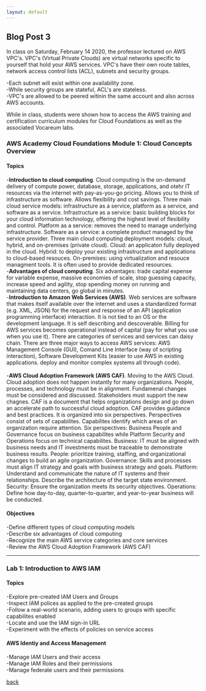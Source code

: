 ```yaml
---
layout: default
---
```


## Blog Post 3

In class on Saturday, February 14 2020, the professor lectured on AWS VPC's. VPC's (Virtual Private Clouds) are virtual networks specific to yourself that hold your AWS services. VPC's have their own route tables, network access control lists (ACL), subnets and security groups.  

-Each subnet will exist within one availability zone. 
<br>
-While security groups are stateful, ACL's are stateless.
<br>
-VPC's are allowed to be peered witinin the same account and also across AWS accounts.

While in class, students were shown how to access the AWS training and certification curriculum modules for Cloud Foundations as well as the associated Vocareum labs. 

### AWS Academy  Cloud Foundations Module 1: Cloud Concepts Overview

#### Topics

-**Introduction to cloud computing**. Cloud computing is the on-demand delivery of compute power, database, storage, applications, and otehr IT resources via the internet with pay-as-you-go pricing. Allows you to think of infrastructure as software. Allows flexibility and cost savings. Three main cloud service models: infrastructure as a service, platform as a service, and software as a service. Infrastructure as a service: basic building blocks for your cloud information technology, offering the highest level of flexibility and control. Platform as a service: removes the need to manage underlying infrastructure. Software as a service: a complete product managed by the service provider. Three main cloud computing deployment models: cloud, hybrid, and on-premises (private cloud). Cloud: an applicaton fully deployed in the cloud. Hybrid: to deploy your existing infrastructure and applications to cloud-based resouces. On-premises: using virtualization and resouce managment tools. It is often used to provide dedicated resources. 
<br>
-**Advantages of cloud computing**. Six advantages: trade capital expense for variable expense, massive economies of scale, stop guessing capacity, increase speed and agility, stop spending money on running and maintaining data centers, go global in minutes.
<br>
-**Introduction to Amazon Web Services (AWS)**. Web services are software that makes itself available over the internet and uses a standardized format (e.g. XML, JSON) for the request and response of an API (application programming interface) interaction. It is not tied to an OS or the development language. It is self describing and descoverable. Billing for AWS services becomes operational instead of capital (pay for what you use when you use it). There are categories of services and services can daisy chain. There are three major ways to access AWS services: AWS Management Console (GUI), Comand Line Interface (way of scripting interaction), Software Development Kits (easier to use AWS in existing applications. deploy and monitor complex systems all through code).   
<br>
-**AWS Cloud Adoption Framework (AWS CAF)**. Moving to the AWS Cloud. Cloud adoption does not happen instantly for many organizations. People, processes, and technology must be in alignment. Fundamenal changes must be considered and discussed. Stakeholders must support the new chagnes. CAF is a document that helps organizations design and go down an accelerate path to successful cloud adoption. CAF provides guidance and best practices. It is organized into six perspectives. Perspectives consist of sets of capabilites. Capabilites identify which areas of an organization require attention. Six perspectives: Business People and Governance focus on business capabilites while Platform Security and Operations focus on technical capabilites. Business: IT must be aligned with business needs and IT investments must be traceable to demonstrate business results. People: prioritize training, staffing, and organizational changes to build an agile organization. Governance: Skills and processes must align IT strategy and goals with business strategy and goals. Platform: Understand and communicate the nature of IT systems and their relationships. Describe the architecture of the target state environment. Security: Ensure the organization meets its security objectives. Operations: Define how day-to-day, quarter-to-quarter, and year-to-year business will be conducted. 

#### Objectives

-Define different types of cloud computing models
<br>
-Describe six advantages of cloud computing
<br>
-Recognize the main AWS service categories and core services
<br>
-Review the AWS Cloud Adoption Framework (AWS CAF)

---

### Lab 1: Introduction to AWS IAM

#### Topics

-Explore pre-created IAM Users and Groups
<br>
-Inspect IAM polices as applied to the pre-created groups
<br>
-Follow a real-world scenario, adding users to groups with specific capabilites enabled
<br>
-Locate and use the IAM sign-in URL
<br>
-Experiment with the effects of policies on service access

#### AWS Identiy and Access Management

-Manage IAM Users and their access
<br>
-Manage IAM Roles and their permissions
<br>
-Manage federate users and their permissions




[back](../blog.html)
